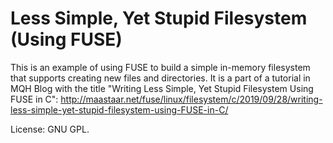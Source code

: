 Less Simple, Yet Stupid Filesystem (Using FUSE)
=======================================

This is an example of using FUSE to build a simple in-memory filesystem that supports creating new files and directories. It is a part of a tutorial in MQH Blog with the title "Writing Less Simple, Yet Stupid Filesystem Using FUSE in C": <http://maastaar.net/fuse/linux/filesystem/c/2019/09/28/writing-less-simple-yet-stupid-filesystem-using-FUSE-in-C/>

License: GNU GPL.
